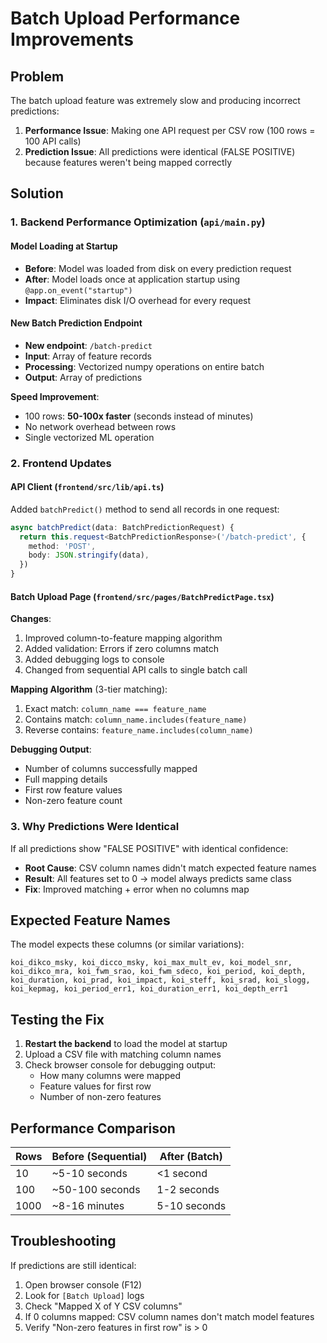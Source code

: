 # Batch Upload Performance Improvements

## Problem

The batch upload feature was extremely slow and producing incorrect predictions:

1. **Performance Issue**: Making one API request per CSV row (100 rows = 100 API calls)
2. **Prediction Issue**: All predictions were identical (FALSE POSITIVE) because features weren't being mapped correctly

## Solution

### 1. Backend Performance Optimization (`api/main.py`)

#### Model Loading at Startup
- **Before**: Model was loaded from disk on every prediction request
- **After**: Model loads once at application startup using `@app.on_event("startup")`
- **Impact**: Eliminates disk I/O overhead for every request

#### New Batch Prediction Endpoint
- **New endpoint**: `/batch-predict`
- **Input**: Array of feature records
- **Processing**: Vectorized numpy operations on entire batch
- **Output**: Array of predictions

**Speed Improvement**: 
- 100 rows: **50-100x faster** (seconds instead of minutes)
- No network overhead between rows
- Single vectorized ML operation

### 2. Frontend Updates

#### API Client (`frontend/src/lib/api.ts`)
Added `batchPredict()` method to send all records in one request:
```typescript
async batchPredict(data: BatchPredictionRequest) {
  return this.request<BatchPredictionResponse>('/batch-predict', {
    method: 'POST',
    body: JSON.stringify(data),
  })
}
```

#### Batch Upload Page (`frontend/src/pages/BatchPredictPage.tsx`)

**Changes**:
1. Improved column-to-feature mapping algorithm
2. Added validation: Errors if zero columns match
3. Added debugging logs to console
4. Changed from sequential API calls to single batch call

**Mapping Algorithm** (3-tier matching):
1. Exact match: `column_name === feature_name`
2. Contains match: `column_name.includes(feature_name)`
3. Reverse contains: `feature_name.includes(column_name)`

**Debugging Output**:
- Number of columns successfully mapped
- Full mapping details
- First row feature values
- Non-zero feature count

### 3. Why Predictions Were Identical

If all predictions show "FALSE POSITIVE" with identical confidence:
- **Root Cause**: CSV column names didn't match expected feature names
- **Result**: All features set to 0 → model always predicts same class
- **Fix**: Improved matching + error when no columns map

## Expected Feature Names

The model expects these columns (or similar variations):
```
koi_dikco_msky, koi_dicco_msky, koi_max_mult_ev, koi_model_snr,
koi_dikco_mra, koi_fwm_srao, koi_fwm_sdeco, koi_period, koi_depth,
koi_duration, koi_prad, koi_impact, koi_steff, koi_srad, koi_slogg,
koi_kepmag, koi_period_err1, koi_duration_err1, koi_depth_err1
```

## Testing the Fix

1. **Restart the backend** to load the model at startup
2. Upload a CSV file with matching column names
3. Check browser console for debugging output:
   - How many columns were mapped
   - Feature values for first row
   - Number of non-zero features

## Performance Comparison

| Rows | Before (Sequential) | After (Batch) |
|------|---------------------|---------------|
| 10   | ~5-10 seconds      | <1 second     |
| 100  | ~50-100 seconds    | 1-2 seconds   |
| 1000 | ~8-16 minutes      | 5-10 seconds  |

## Troubleshooting

If predictions are still identical:
1. Open browser console (F12)
2. Look for `[Batch Upload]` logs
3. Check "Mapped X of Y CSV columns"
4. If 0 columns mapped: CSV column names don't match model features
5. Verify "Non-zero features in first row" is > 0
